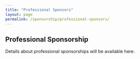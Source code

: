 ```yaml
---
title: "Professional Sponsors"
layout: page
permalink: /sponsorship/professional-sponsors/
---
```

## Professional Sponsorship

Details about professional sponsorships will be available here.
